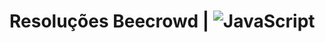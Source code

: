 # Resoluções Beecrowd | ![JavaScript](https://img.shields.io/badge/javascript-%23323330.svg?style=for-the-badge&logo=javascript&logoColor=%23F7DF1E)
